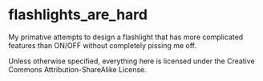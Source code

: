 flashlights_are_hard
====================

My primative attempts to design a flashlight that has more complicated features
than ON/OFF without completely pissing me off.

Unless otherwise specified, everything here is licensed under the Creative
Commons Attribution-ShareAlike License.
